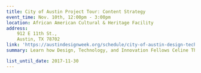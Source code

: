 ```yaml
---
title: City of Austin Project Tour: Content Strategy
event_time: Nov. 10th, 12:00pm - 3:00pm
location: African American Cultural & Heritage Facility
address: 
	912 E 11th St., 
	Austin, TX 78702
link: 'https://austindesignweek.org/schedule/city-of-austin-design-technology-innovation-fellows-project-tour'
summary: Learn how Design, Technology, and Innovation Fellows Celine Thibault and Laura Trujillo and Public Information Specialist Ashlee Harris are introducing people-oriented language to connect residents and services. 

list_until_date: 2017-11-30
---
```

